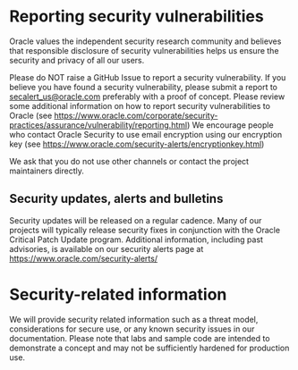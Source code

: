 # Reporting security vulnerabilities

Oracle values the independent security research community and believes that responsible disclosure of security vulnerabilities helps us ensure the security and privacy of all our users.

Please do NOT raise a GitHub Issue to report a security vulnerability. If you believe you have found a security vulnerability, please submit a report to secalert_us@oracle.com preferably with a proof of concept. Please review some additional information on how to report security vulnerabilities to Oracle (see https://www.oracle.com/corporate/security-practices/assurance/vulnerability/reporting.html) We encourage people who contact Oracle Security to use email encryption using our encryption key (see https://www.oracle.com/security-alerts/encryptionkey.html)

We ask that you do not use other channels or contact the project maintainers directly.

## Security updates, alerts and bulletins

Security updates will be released on a regular cadence. Many of our projects will typically release security fixes in conjunction with the Oracle Critical Patch Update program. Additional information, including past advisories, is available on our security alerts page at https://www.oracle.com/security-alerts/

# Security-related information

We will provide security related information such as a threat model, considerations for secure use, or any known security issues in our documentation. Please note that labs and sample code are intended to demonstrate a concept and may not be sufficiently hardened for production use.
